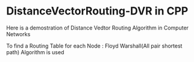 # DistanceVectorRouting-DVR in CPP

Here is a demostration of Distance Vedtor Routing Algorithm in Computer Networks

To find a Routing Table for each Node : Floyd Warshall(All pair shortest path) Algorithm is used
